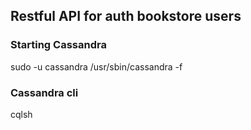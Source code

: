 ## Restful API for auth bookstore users  

### Starting Cassandra

sudo -u cassandra /usr/sbin/cassandra -f 

### Cassandra cli

cqlsh
